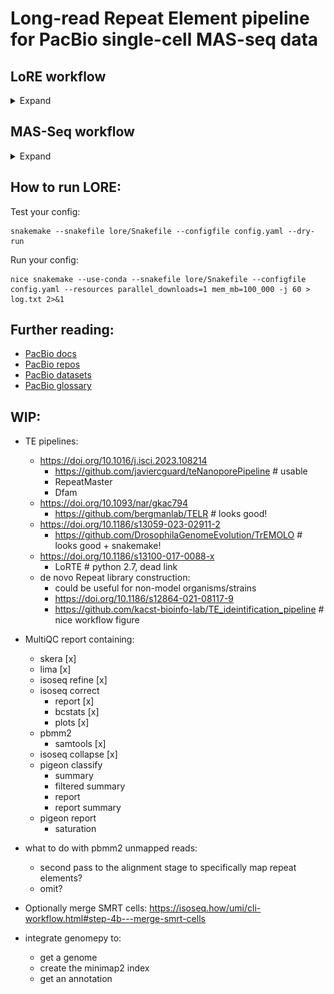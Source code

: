 # Long-read Repeat Element pipeline for PacBio single-cell MAS-seq data

## LoRE workflow
<details>
<summary>Expand</summary>

![broken image](imgs/rulegraph.png)
</details>

## MAS-Seq workflow
<details>s
<summary>Expand</summary>

![broken image](imgs/workflow.png)
</details>

## How to run LORE:

Test your config:
```[bash]
snakemake --snakefile lore/Snakefile --configfile config.yaml --dry-run
```

Run your config:
```[bash]
nice snakemake --use-conda --snakefile lore/Snakefile --configfile config.yaml --resources parallel_downloads=1 mem_mb=100_000 -j 60 > log.txt 2>&1
```

## Further reading:
  - [PacBio docs](https://isoseq.how/getting-started.html#recommended-single-cell-iso-seq-workflow)
  - [PacBio repos](https://github.com/PacificBiosciences/pbbioconda)
  - [PacBio datasets](https://downloads.pacbcloud.com/public/dataset/Kinnex-single-cell-RNA/)
  - [PacBio glossary](https://www.pacb.com/wp-content/uploads/2015/09/Pacific-Biosciences-Glossary-of-Terms.pdf)

## WIP:
  - TE pipelines:
    - https://doi.org/10.1016/j.isci.2023.108214
      - https://github.com/javiercguard/teNanoporePipeline  # usable
      - RepeatMaster
      - Dfam
    - https://doi.org/10.1093/nar/gkac794
      - https://github.com/bergmanlab/TELR  # looks good!
    - https://doi.org/10.1186/s13059-023-02911-2
      - https://github.com/DrosophilaGenomeEvolution/TrEMOLO  # looks good + snakemake!
    - https://doi.org/10.1186/s13100-017-0088-x
      - LoRTE  # python 2.7, dead link
    - de novo Repeat library construction:
      - could be useful for non-model organisms/strains
      - https://doi.org/10.1186/s12864-021-08117-9
      - https://github.com/kacst-bioinfo-lab/TE_ideintification_pipeline  # nice workflow figure
  
  - MultiQC report containing:
    - skera [x]
    - lima [x]
    - isoseq refine [x]
    - isoseq correct
      - report [x]
      - bcstats [x]
      - plots [x]
    - pbmm2
      - samtools [x]
    - isoseq collapse [x]
    - pigeon classify
      - summary
      - filtered summary
      - report
      - report summary
    - pigeon report
      - saturation
  
  - what to do with pbmm2 unmapped reads:
    - second pass to the alignment stage to specifically map repeat elements?
    - omit?
  - Optionally merge SMRT cells:
    https://isoseq.how/umi/cli-workflow.html#step-4b---merge-smrt-cells
  - integrate genomepy to:
    - get a genome
    - create the minimap2 index
    - get an annotation
